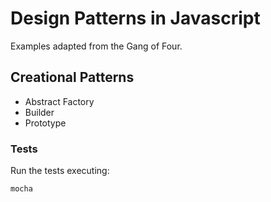 Design Patterns in Javascript
=============================

Examples adapted from the Gang of Four.

## Creational Patterns

* Abstract Factory
* Builder
* Prototype

### Tests

Run the tests executing:

```
mocha
```